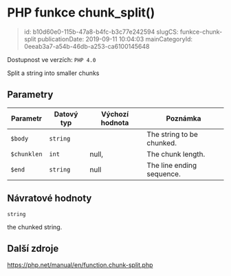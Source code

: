 PHP funkce chunk_split()
================================

> id: b10d60e0-115b-47a8-b4fc-b3c77e242594
> slugCS: funkce-chunk-split
> publicationDate: 2019-09-11 10:04:03
> mainCategoryId: 0eeab3a7-a54b-46db-a253-ca6100145648

Dostupnost ve verzích: `PHP 4.0`

Split a string into smaller chunks


Parametry
--------------

| Parametr | Datový typ | Výchozí hodnota | Poznámka |
|-----|-----|-----|-----|
| `$body` | `string` |  | The string to be chunked. |
| `$chunklen` | `int` | null, | The chunk length. |
| `$end` | `string` | null | The line ending sequence. |


Návratové hodnoty
----------------

`string`

the chunked string.

Další zdroje
------------

https://php.net/manual/en/function.chunk-split.php
